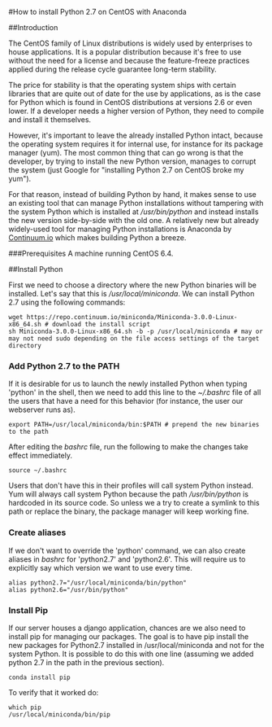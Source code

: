 #How to install Python 2.7 on CentOS with Anaconda

##Introduction

The CentOS family of Linux distributions is widely used by enterprises to house applications. It is a popular distribution because it's free to use without the need for a license and because the feature-freeze practices applied during the release cycle guarantee long-term stability. 

The price for stability is that the operating system ships with certain libraries that are quite out of date for the use by applications, as is the case for Python which is found in CentOS distributions at versions 2.6 or even lower. If a developer needs a higher version of Python, they need to compile and install it themselves.

However, it's important to leave the already installed Python intact, because the operating system requires it for internal use, for instance for its package manager (yum). The most common thing that can go wrong is that the developer, by trying to install the new Python version, manages to corrupt the system (just Google for "installing Python 2.7 on CentOS broke my yum").

 For that reason, instead of building Python by hand, it makes sense to use an existing tool that can manage Python installations without tampering with the system Python which is installed at */usr/bin/python* and instead installs the new version side-by-side with the old one. A relatively new but already widely-used tool for managing Python installations is Anaconda by [Continuum.io](http://www.continuum.io) which makes building Python a breeze.

###Prerequisites
A machine running CentOS 6.4.

##Install Python

First we need to choose a directory where the new Python binaries will be installed. Let's say that this is */usr/local/miniconda*.
We can install Python 2.7 using the following commands: 

<!--code lang=bash linenums=true-->
    wget https://repo.continuum.io/miniconda/Miniconda-3.0.0-Linux-x86_64.sh # download the install script
    sh Miniconda-3.0.0-Linux-x86_64.sh -b -p /usr/local/miniconda # may or may not need sudo depending on the file access settings of the target directory

### Add Python 2.7 to the PATH
If it is desirable for us to launch the newly installed Python when typing 'python' in the shell, then we need to add this line to the *~/.bashrc* file of all the users that have a need for this behavior (for instance, the user our webserver runs as).

<!--code lang=bash linenums=true-->
    export PATH=/usr/local/miniconda/bin:$PATH # prepend the new binaries to the path

After editing the *bashrc* file, run the following to make the changes take effect immediately.

<!--code lang=bash linenums=true-->
    source ~/.bashrc

 Users that don't have this in their profiles will call system Python instead. Yum will always call system Python because the path */usr/bin/python* is hardcoded in its source code. So unless we a try to create a symlink to this path or replace the binary, the package manager will keep working fine.

### Create aliases
If we don't want to override the 'python' command, we can also create aliases in *bashrc* for 'python2.7' and 'python2.6'. This will require us to explicitly say which version we want to use every time.

<!--code lang=bash linenums=true-->
    alias python2.7="/usr/local/miniconda/bin/python"
    alias python2.6="/usr/bin/python"


### Install Pip

If our server houses a django application, chances are we also need to install pip for managing our packages. The goal is to have pip install the new packages for Python2.7 installed in /usr/local/miniconda and not for the system Python. It is possible to do this with one line (assuming we added python 2.7 in the path in the previous section).

<!--code lang=bash linenums=true-->
    conda install pip

To verify that it worked do:

<!--code lang=bash linenums=true-->
    which pip
    /usr/local/miniconda/bin/pip


